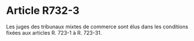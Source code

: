 # Article R732-3

Les juges des tribunaux mixtes de commerce sont élus dans les conditions fixées aux articles R. 723-1 à R. 723-31.
